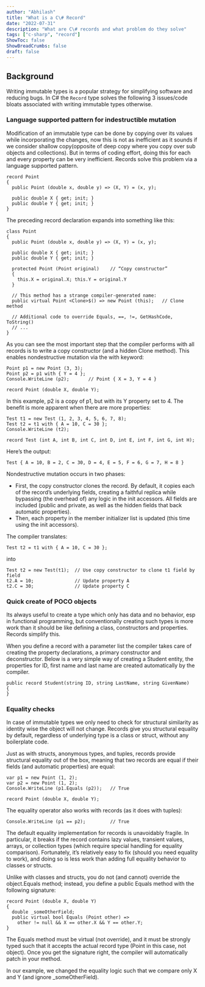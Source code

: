 ```yaml
---
author: "Abhilash"
title: "What is a C\# Record"
date: "2022-07-31"
description: "What are C\# records and what problem do they solve"
tags: ["c-sharp", "record"]
ShowToc: false
ShowBreadCrumbs: false
draft: false
---
```


## Background
Writing immutable types is a popular strategy for simplifying software and reducing bugs. In C# the `Record` type solves the following 3 issues/code bloats associated with writing immutable types otherwise.

### Language supported pattern for indestructible mutation
Modification of an immutable type can be done by copying over its values while incorporating the changes, now this is not as inefficient as it sounds if we consider shallow copy(opposite of deep copy where you copy over sub objects and collections). But in terms of coding effort, doing this for each and every property can be very inefficient. Records solve this problem via a language supported pattern.

```
record Point
{
  public Point (double x, double y) => (X, Y) = (x, y);

  public double X { get; init; }
  public double Y { get; init; }    
}
```

The preceding record declaration expands into something like this:

```
class Point
{  
  public Point (double x, double y) => (X, Y) = (x, y);

  public double X { get; init; }
  public double Y { get; init; }    

  protected Point (Point original)    // “Copy constructor”
  {
    this.X = original.X; this.Y = original.Y
  }

  // This method has a strange compiler-generated name:
  public virtual Point <Clone>$() => new Point (this);   // Clone method

  // Additional code to override Equals, ==, !=, GetHashCode, ToString()
  // ...
}
```

As you can see the most important step that the compiler performs with all records is to write a copy constructor (and a hidden Clone method). This enables nondestructive mutation via the with keyword:

```
Point p1 = new Point (3, 3);
Point p2 = p1 with { Y = 4 };
Console.WriteLine (p2);       // Point { X = 3, Y = 4 }

record Point (double X, double Y);
```
In this example, p2 is a copy of p1, but with its Y property set to 4. The benefit is more apparent when there are more properties:

```
Test t1 = new Test (1, 2, 3, 4, 5, 6, 7, 8);
Test t2 = t1 with { A = 10, C = 30 };
Console.WriteLine (t2);

record Test (int A, int B, int C, int D, int E, int F, int G, int H);
```

Here’s the output:

```
Test { A = 10, B = 2, C = 30, D = 4, E = 5, F = 6, G = 7, H = 8 }
```

Nondestructive mutation occurs in two phases:
 - First, the copy constructor clones the record. By default, it copies each of the record’s underlying fields, creating a faithful replica while bypassing (the overhead of) any logic in the init accessors. All fields are included (public and private, as well as the hidden fields that back automatic properties).
 - Then, each property in the member initializer list is updated (this time using the init accessors).

The compiler translates:

```
Test t2 = t1 with { A = 10, C = 30 };
```
into

```
Test t2 = new Test(t1);  // Use copy constructor to clone t1 field by field
t2.A = 10;               // Update property A
t2.C = 30;               // Update property C
```
### Quick create of POCO objects
Its always useful to create a type which only has data and no behavior, esp in functional programming, but conventionally creating such types is more work than it should be like defining a class, constructors and properties. Records simplify this.

When you define a record with a parameter list the compiler takes care of creating the property declarations, a primary constructor and deconstructor. Below is a very simple way of creating a Student entity, the properties for ID, first name and last name are created automatically by the compiler.

```
public record Student(string ID, string LastName, string GivenName)
{
}
```

### Equality checks
In case of immutable types we only need to check for structural similarity as identity wise the object will not change. Records give you structural equality by default, regardless of underlying type is a class or struct, without any boilerplate code.

Just as with structs, anonymous types, and tuples, records provide structural equality out of the box, meaning that two records are equal if their fields (and automatic properties) are equal:

```
var p1 = new Point (1, 2);
var p2 = new Point (1, 2);
Console.WriteLine (p1.Equals (p2));   // True

record Point (double X, double Y);
```

The equality operator also works with records (as it does with tuples):

```
Console.WriteLine (p1 == p2);         // True
```

The default equality implementation for records is unavoidably fragile. In particular, it breaks if the record contains lazy values, transient values, arrays, or collection types (which require special handling for equality comparison). Fortunately, it’s relatively easy to fix (should you need equality to work), and doing so is less work than adding full equality behavior to classes or structs.

Unlike with classes and structs, you do not (and cannot) override the object.Equals method; instead, you define a public Equals method with the following signature:

```
record Point (double X, double Y)
{
  double _someOtherField;
  public virtual bool Equals (Point other) =>
    other != null && X == other.X && Y == other.Y;
}
```

The Equals method must be virtual (not override), and it must be strongly typed such that it accepts the actual record type (Point in this case, not object). Once you get the signature right, the compiler will automatically patch in your method.

In our example, we changed the equality logic such that we compare only X and Y (and ignore _someOtherField).